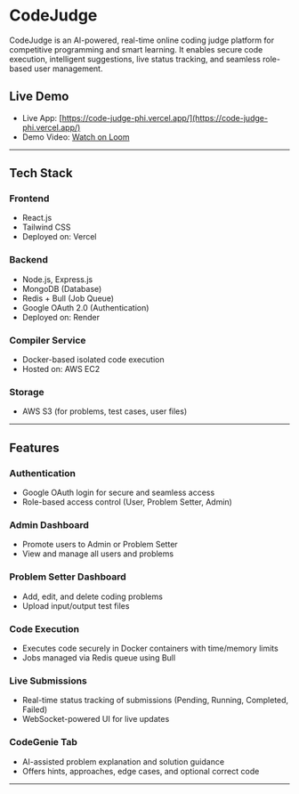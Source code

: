 # CodeJudge

CodeJudge is an AI-powered, real-time online coding judge platform for competitive programming and smart learning. It enables secure code execution, intelligent suggestions, live status tracking, and seamless role-based user management.

## Live Demo

- Live App: [https://code-judge-phi.vercel.app/](https://code-judge-phi.vercel.app/)
- Demo Video: [Watch on Loom](https://www.loom.com/share/5c9fa35826f14f78930266a13668e8cf)

---

## Tech Stack

### Frontend
- React.js
- Tailwind CSS
- Deployed on: Vercel

### Backend
- Node.js, Express.js
- MongoDB (Database)
- Redis + Bull (Job Queue)
- Google OAuth 2.0 (Authentication)
- Deployed on: Render

### Compiler Service
- Docker-based isolated code execution
- Hosted on: AWS EC2

### Storage
- AWS S3 (for problems, test cases, user files)

---

## Features

### Authentication
- Google OAuth login for secure and seamless access
- Role-based access control (User, Problem Setter, Admin)

### Admin Dashboard
- Promote users to Admin or Problem Setter
- View and manage all users and problems

### Problem Setter Dashboard
- Add, edit, and delete coding problems
- Upload input/output test files

### Code Execution
- Executes code securely in Docker containers with time/memory limits
- Jobs managed via Redis queue using Bull

### Live Submissions
- Real-time status tracking of submissions (Pending, Running, Completed, Failed)
- WebSocket-powered UI for live updates

### CodeGenie Tab
- AI-assisted problem explanation and solution guidance
- Offers hints, approaches, edge cases, and optional correct code

---
